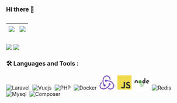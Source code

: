 ### Hi there 👋
##
| <a href="https://github.com/CRomao"><img align="center" src="https://github-readme-stats.vercel.app/api?username=lipipereira&show_icons=true&include_all_commits=true&theme=buefy&hide_border=true"/></a> | <a href="https://github.com/lipipereira"><img align="center" src="https://github-readme-stats.vercel.app/api/top-langs/?username=lipipereira&layout=compact&theme=buefy&hide_border=true" /></a> |
| ------------- | ------------- |
##
<div> 
  <a href = "mailto:costasilvafilipi@gmail.com"><img src="https://img.shields.io/badge/-Gmail-c14438?style=flat&logo=Gmail&logoColor=white" target="_blank"></a>
  <a href="https://www.linkedin.com/in/filipe-s-701538126/" target="_blank"><img src="https://img.shields.io/badge/-Linkedin-blue?style=flat&logo=Linkedin&logoColor=white" target="_blank"></a>   
</div>

### :hammer_and_wrench: Languages and Tools :
<div>
  <img src="https://cdn.jsdelivr.net/gh/devicons/devicon/icons/laravel/laravel-plain.svg" title="Laravel" alt="Laravel" width="40" height="40"/>&nbsp;
  <img src="https://cdn.jsdelivr.net/gh/devicons/devicon/icons/vuejs/vuejs-original.svg" title="Vuejs" alt="Vuejs" width="40" height="40"/>&nbsp;  
  <img src="https://cdn.jsdelivr.net/gh/devicons/devicon/icons/php/php-original.svg" title="PHP" alt="PHP" width="40" height="40"/>&nbsp;
  <img src="https://cdn.jsdelivr.net/gh/devicons/devicon/icons/docker/docker-original-wordmark.svg" title="Docker" alt="Docker" width="40" height="40"/>&nbsp;
  <img src="https://github.com/devicons/devicon/blob/master/icons/redux/redux-original.svg" title="Redux" alt="Redux " width="40" height="40"/>&nbsp;
  <img src="https://github.com/devicons/devicon/blob/master/icons/javascript/javascript-original.svg" title="JavaScript" alt="JavaScript" width="40" height="40"/>&nbsp;
  <img src="https://github.com/devicons/devicon/blob/master/icons/nodejs/nodejs-original-wordmark.svg" title="NodeJS" alt="NodeJS" width="40" height="40"/>&nbsp;
  <img src="https://cdn.jsdelivr.net/gh/devicons/devicon/icons/redis/redis-original.svg" title="Redis" alt="Redis" width="40" height="40"/>&nbsp;
  <img src="https://cdn.jsdelivr.net/gh/devicons/devicon/icons/mysql/mysql-original-wordmark.svg" title="Mysql" alt="Mysql" width="40" height="40"/>&nbsp;  
  <img src="https://cdn.jsdelivr.net/gh/devicons/devicon/icons/composer/composer-original.svg" title="Composer" alt="Composer" width="40" height="40"/>&nbsp;

</div>
